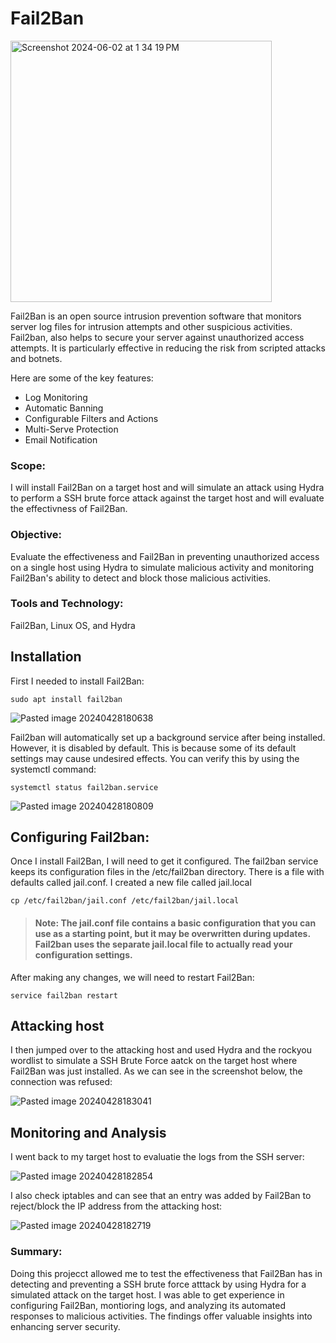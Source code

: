 # Fail2Ban

<img width="418" alt="Screenshot 2024-06-02 at 1 34 19 PM" src="https://github.com/lm3nitro/Projects/assets/55665256/4c6f7e45-9357-48e8-8df8-655b426de5cf">

Fail2Ban is an open source intrusion prevention software that monitors server log files for intrusion attempts and other suspicious activities. 
Fail2ban, also helps to secure your server against unauthorized access attempts. It is particularly effective in reducing the risk from scripted attacks and botnets.

Here are some of the key features:
+ Log Monitoring
+ Automatic Banning
+ Configurable Filters and Actions
+ Multi-Serve Protection
+ Email Notification

### Scope:

I will install Fail2Ban on a target host and will simulate an attack using Hydra to perform a SSH brute force attack against the target host and will evaluate the effectivness of Fail2Ban. 

### Objective:

Evaluate the effectiveness and Fail2Ban in preventing unauthorized access on a single host using Hydra to simulate malicious activity and monitoring Fail2Ban's ability to detect and block those malicious activities.

### Tools and Technology:

Fail2Ban, Linux OS, and Hydra


## Installation

First I needed to install Fail2Ban:

```
sudo apt install fail2ban
```

![Pasted image 20240428180638](https://github.com/lm3nitro/Projects/assets/55665256/4e8c7012-cae1-4479-94db-b8cf35b6187c)


Fail2ban will automatically set up a background service after being installed. However, it is disabled by default. This is because some of its default settings may cause undesired effects. You can verify this by using the systemctl command:

```
systemctl status fail2ban.service
```

![Pasted image 20240428180809](https://github.com/lm3nitro/Projects/assets/55665256/852d0464-bc4f-40de-aee0-d0b51db281a8)

## Configuring Fail2ban:

Once I install Fail2Ban, I will need to get it configured. The fail2ban service keeps its configuration files in the /etc/fail2ban directory. There is a file with defaults called jail.conf. I created a new file called jail.local

```
cp /etc/fail2ban/jail.conf /etc/fail2ban/jail.local
```

>#### Note: The jail.conf file contains a basic configuration that you can use as a starting point, but it may be overwritten during updates. Fail2ban uses the separate jail.local file to actually read your configuration settings.

After making any changes, we will need to restart Fail2Ban:

```
service fail2ban restart
```

## Attacking host

I then jumped over to the attacking host and used Hydra and the rockyou wordlist to simulate a SSH Brute Force aatck on the target host where Fail2Ban was just installed. As we can see in the screenshot below, the connection was refused:

![Pasted image 20240428183041](https://github.com/lm3nitro/Projects/assets/55665256/bbe6d98e-a10f-4b43-9715-425813b4eca4)


## Monitoring and Analysis

I went back to my target host to evaluatie the logs from the SSH server:

![Pasted image 20240428182854](https://github.com/lm3nitro/Projects/assets/55665256/015efbff-b8bd-468c-9a69-26ed31ecb9e4)

I also check iptables and can see that an entry was added by Fail2Ban to reject/block the IP address from the attacking host:

![Pasted image 20240428182719](https://github.com/lm3nitro/Projects/assets/55665256/a2c1f2df-5d7e-4a7d-bb1e-3849fa5e4097)

### Summary:

Doing this projecct allowed me to test the effectiveness that Fail2Ban has in detecting and preventing a SSH brute force atttack by using Hydra for a simulated attack on the target host. I was able to get experience in configuring Fail2Ban, montioring logs, and analyzing its automated responses to malicious activities. The findings offer valuable insights into enhancing server security. 



